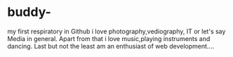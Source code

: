 # buddy-
my first respiratory in Github
i love photography,vediography, IT or let's say Media in general.
Apart from that i love music,playing instruments and dancing.
Last but not the least am an enthusiast of web development....
